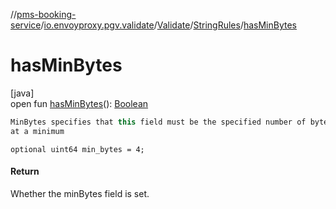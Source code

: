 //[pms-booking-service](../../../../index.md)/[io.envoyproxy.pgv.validate](../../index.md)/[Validate](../index.md)/[StringRules](index.md)/[hasMinBytes](has-min-bytes.md)

# hasMinBytes

[java]\
open fun [hasMinBytes](has-min-bytes.md)(): [Boolean](https://kotlinlang.org/api/core/kotlin-stdlib/kotlin/-boolean/index.html)

```kotlin
MinBytes specifies that this field must be the specified number of bytes
at a minimum

```
`optional uint64 min_bytes = 4;`

#### Return

Whether the minBytes field is set.